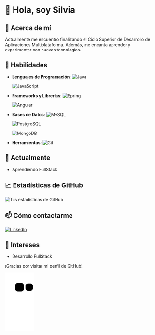 # 👋 Hola, soy Silvia

## 💭 Acerca de mí

Actualmente me encuentro finalizando el Ciclo Superior de Desarrollo de Aplicaciones Multiplataforma. Además, me encanta aprender y experimentar con nuevas tecnologías.

## 🚀 Habilidades

- **Lenguajes de Programación**: 
   ![Java](https://img.shields.io/badge/Java-ED8B00?style=for-the-badge&logo=java&logoColor=white)
  
  ![JavaScript](https://img.shields.io/badge/JavaScript-323330?style=for-the-badge&logo=javascript&logoColor=F7DF1E)
- **Frameworks y Librerías**: 
  ![Spring](https://img.shields.io/badge/Spring-6DB33F?style=for-the-badge&logo=spring&logoColor=white)
  
  ![Angular](https://img.shields.io/badge/Angular-DD0031?style=for-the-badge&logo=angular&logoColor=white)
- **Bases de Datos**: 
  ![MySQL](https://img.shields.io/badge/MySQL-4479A1?style=for-the-badge&logo=mysql&logoColor=white)
  
  ![PostgreSQL](https://img.shields.io/badge/PostgreSQL-316192?style=for-the-badge&logo=postgresql&logoColor=white)
  
  ![MongoDB](https://img.shields.io/badge/MongoDB-4EA94B?style=for-the-badge&logo=mongodb&logoColor=white)
  
- **Herramientas**: 
  ![Git](https://img.shields.io/badge/Git-F05032?style=for-the-badge&logo=git&logoColor=white)

## 🌱 Actualmente

- Aprendiendo FullStack

## 📈 Estadísticas de GitHub

![Tus estadísticas de GitHub](https://github-readme-stats.vercel.app/api?username=smartriob1&show_icons=true&theme=radical)

## 📫 Cómo contactarme

[![LinkedIn](https://img.shields.io/badge/LinkedIn-blue?style=flat&logo=linkedin&label=LinkedIn)](https://www.linkedin.com/in/silvia-martinez-532b3824b)

## 🎨 Intereses

- Desarrollo FullStack

¡Gracias por visitar mi perfil de GitHub!

![snake animation](https://github.com/smartriob1/smartriob1/blob/output/github-contribution-grid-snake2.svg)
